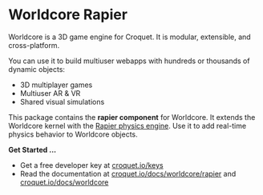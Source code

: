 # Worldcore Rapier

Worldcore is a 3D game engine for Croquet. It is modular, extensible, and cross-platform.

You can use it to build multiuser webapps with hundreds or thousands of dynamic objects:

* 3D multiplayer games
* Multiuser AR & VR
* Shared visual simulations

This package contains the **rapier component** for Worldcore. It extends the Worldcore kernel with the [Rapier physics engine](https://www.rapier.rs/). Use it to add real-time physics behavior to Worldcore objects.

**Get Started ...**

* Get a free developer key at [croquet.io/keys](https://croquet.io/keys/)
* Read the documentation at [croquet.io/docs/worldcore/rapier](https://croquet.io/docs/worldcore/rapier/) and [croquet.io/docs/worldcore](https://croquet.io/docs/worldcore/)
